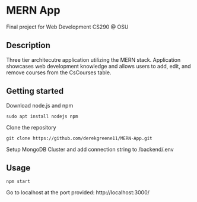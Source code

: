 # MERN App

Final project for Web Development CS290 @ OSU

## Description

Three tier architecutre application utilizing the MERN stack. Application showcases web development knowledge and allows users to add, edit, and remove courses from the CsCourses table. 

## Getting started

Download node.js and npm 

`sudo apt install nodejs npm`

Clone the repository

`git clone https://github.com/derekgreene11/MERN-App.git`

Setup MongoDB Cluster and add connection string to /backend/.env

## Usage

`npm start` 

Go to localhost at the port provided: http://localhost:3000/
